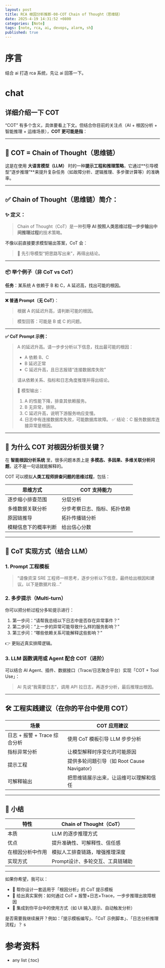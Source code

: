 ```yaml
---
layout: post
title: RCA 根因分析推断-08-COT Chain of Thought（思维链） 
date: 2025-4-19 14:31:52 +0800
categories: [Note]
tags: [note, rca, ai, devops, alarm, sh]
published: true
---
```


# 序言

结合 ai 打造 rca 系统，先让 ai 回答一下。


# chat

## 详细介绍一下 COT

“COT” 有多个含义，具体要看上下文。但结合你目前的关注点（AI + 根因分析 + 智能推理 + 运维场景），**COT 更可能是指**：

---

## 🧠 COT = **Chain of Thought**（思维链）

这是在使用 **大语言模型（LLM）** 时的一种**提示工程和推理策略**，它通过\*\*引导模型“逐步推理”\*\*来提升复杂任务（如故障分析、逻辑推理、多步骤计算等）的准确率。

---

## ✅ Chain of Thought（思维链）简介：

### ✨ 定义：

> Chain of Thought（CoT）是一种**引导 AI 按照人类思维过程一步步输出中间推理过程**的技术策略。

不像以前直接要求模型输出答案，CoT 会：

> 💬 先引导模型“把思路写出来”，再得出结论。

---

### 📦 举个例子（非 CoT vs CoT）

**任务**：某系统 A 依赖于 B 和 C，A 延迟高，找出可能的根因。

---

**❌ 普通 Prompt（无 CoT）**：

> 根据 A 的延迟升高，请判断可能的根因。

> 模型回答：可能是 B 或 C 的问题。

---

**✅ CoT Prompt 示例：**

> A 的延迟升高。请一步步分析以下信息，找出最可能的根因：
>
> * A 依赖 B、C
> * B 延迟正常
> * C 延迟升高，且日志报错“连接数据库失败”
>
> 请从依赖关系、指标和日志角度推理并得出结论。

> 🌟 模型输出：
>
> 1. A 的性能下降，排查其依赖服务。
> 2. B 无异常，排除。
> 3. C 延迟升高，说明下游服务响应变慢。
> 4. 日志中有连接数据库失败，可能数据库故障。
>    ✅ 结论：C 服务数据库连接异常是根因。

---

## 🧩 为什么 COT 对根因分析很关键？

在 **智能根因分析系统** 里，很多问题本质上是 **多模态、多因果、多维关联分析问题**，这不是一句话就能解释的。

COT 可以模拟**人类工程师排查问题的思维过程**，包括：

| 思维方式       | COT 支持能力       |
| ---------- | -------------- |
| 逐步缩小排查范围   | 分层分析           |
| 多维数据关联分析   | 分步考察日志、指标、拓扑依赖 |
| 原因链推导      | 拓扑传播链分析        |
| 模糊信息下的概率判断 | 给出信心分数         |

---

## 🧠 CoT 实现方式（结合 LLM）

### 1. Prompt 工程模板

> “请像资深 SRE 工程师一样思考，逐步分析以下信息，最终给出根因和建议。以下是数据片段...”

### 2. 多步提示（Multi-turn）

你可以把分析过程分多轮提示进行：

1. 第一步问：“请帮我总结以下日志中是否存在异常事件？”
2. 第二步问：“上一步的异常可能导致什么样的服务影响？”
3. 第三步问：“哪些依赖关系可能解释这些影响？”

👉 更贴近真实排障逻辑。

### 3. LLM 函数调用或 Agent 配合 COT（进阶）

可以结合 AI Agent、插件、数据接口（Trace/日志聚合平台）实现「COT + Tool Use」：

> AI 先说“我需要日志”，调用 API 拉日志，再逐步分析，最后推理出根因。

---

## 🛠️ 工程实践建议（在你的平台中使用 COT）

| 场景                   | COT 应用建议                         |
| -------------------- | -------------------------------- |
| 日志 + 报警 + Trace 综合分析 | 使用 CoT 模板引导 LLM 步步分析             |
| 指标异常分析               | 让模型解释时序变化的可能原因                   |
| 提示工程                 | 提供多轮问题引导（如 Root Cause Navigator） |
| 可解释输出                | 把思维链展示出来，让运维可以理解和信任              |

---

## 📌 小结

| 特性       | Chain of Thought（CoT） |
| -------- | --------------------- |
| 本质       | LLM 的逐步推理方式           |
| 优点       | 提升准确性、可解释性、信任感        |
| 在根因分析中作用 | 模拟人工排查链路，增强推理深度       |
| 实现方式     | Prompt设计、多轮交互、工具链辅助   |

---

如果你希望，我可以：

* 🎯 帮你设计一套适用于「根因分析」的 CoT 提示模板
* 🧪 给出真实案例：如何通过 CoT + 报警+日志+Trace，一步步推理出故障根因
* 🤖 集成到你平台中的使用方式（如 UI 输入提示、自动触发分析）

是否需要我继续展开？例如：「提示模板编写」、「CoT 示例脚本」、「日志分析推理流程」？
s



# 参考资料


* any list
{:toc}